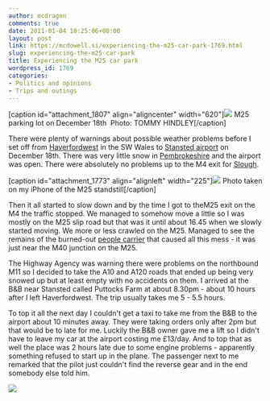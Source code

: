 ```yaml
---
author: mcdragon
comments: true
date: 2011-01-04 18:25:06+00:00
layout: post
link: https://mcdowell.si/experiencing-the-m25-car-park-1769.html
slug: experiencing-the-m25-car-park
title: Experiencing the M25 car park
wordpress_id: 1769
categories:
- Politics and opinions
- Trips and outings
---
```


[caption id="attachment_1807" align="aligncenter" width="620"][![](https://img.mcdowell.si/2011/01/m25_gridlock_dec_18-1.jpg)](https://img.mcdowell.si/2011/01/m25_gridlock_dec_18.jpg) M25 parking lot on December 18th  Photo: TOMMY HINDLEY[/caption]

There were plenty of warnings about possible weather problems before I set off from [Haverfordwest](https://en.wikipedia.org/wiki/Haverfordwest) in the SW Wales to [Stansted airport](https://en.wikipedia.org/wiki/London_Stansted_Airport) on December 18th. There was very little snow in [Pembrokeshire](https://en.wikipedia.org/wiki/Pembrokeshire) and the airport was open. There were absolutely no problems up to the M4 exit for [Slough](https://en.wikipedia.org/wiki/Slough).

[caption id="attachment_1773" align="alignleft" width="225"][![](https://img.mcdowell.si/2010/12/20101226-000346-1-225x300.jpg)](https://img.mcdowell.si/2010/12/20101226-000346.jpg) Photo taken on my iPhone of the M25 standstill[/caption]

Then it all started to slow down and by the time I got to theM25 exit on the M4 the traffic stopped. We managed to somehow move a little so I was mostly on the M25 slip road but that was it until about 16.45 when we slowly started moving. We more or less crawled on the M25. Managed to see the remains of the burned-out [people carrier](https://en.wikipedia.org/wiki/Minivan) that caused all this mess - it was just near the M40 junction on the M25.



The Highway Agency was warning there were problems on the northbound M11 so I decided to take the A10 and A120 roads that ended up being very snowed up but at least empty with no accidents on them. I arrived at the B&B near Stansted called Puttocks Farm at about 8.30pm - about 10 hours after I left Haverfordwest. The trip usually takes me 5 - 5.5 hours.



To top it all the next day I couldn't get a taxi to take me from the B&B to the airport about 10 minutes away. They were taking orders only after 2pm but that would be to late for me. Luckily the B&B owner gave me a lift so I didn't have to leave my car at the airport costing me £13/day. And to top that as well the place was 2 hours late due to some engine problems - apparently something refused to start up in the plane. The passenger next to me remarked that the pilot just couldn't find the reverse gear and in the end somebody else told him.


![](https://img.zemanta.com/pixy.gif?x-id=ec5a1c14-513a-4d4c-adf9-23c1c9e9a6f0)
